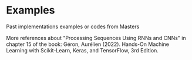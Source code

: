 # Examples
Past implementations examples or codes from Masters

More references about "Processing Sequences Using RNNs and CNNs" in chapter 15 of the book:
  Géron, Aurélien (2022). Hands-On Machine Learning with Scikit-Learn, Keras, and TensorFlow, 3rd Edition.
